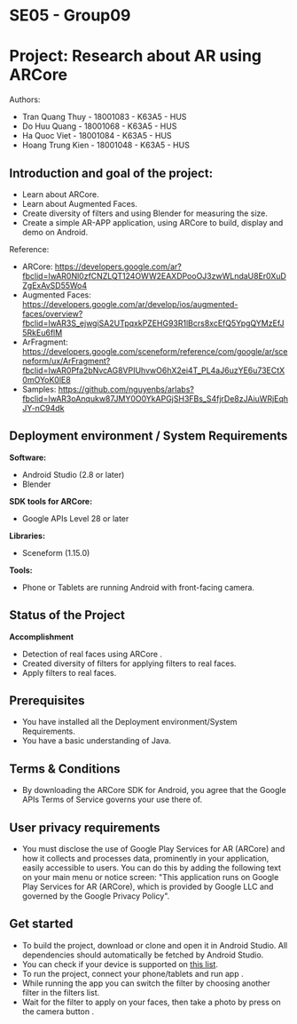 # SE05 - Group09
# Project: Research about AR using ARCore

Authors:

- Tran Quang Thuy - 18001083 - K63A5 - HUS
- Do Huu Quang - 18001068 - K63A5 - HUS
- Ha Quoc Viet - 18001084 - K63A5 - HUS
- Hoang Trung Kien - 18001048 - K63A5 - HUS

## Introduction and goal of the project:

- Learn about ARCore.
- Learn about Augmented Faces.
- Create diversity of filters and using Blender for measuring the size.
- Create a simple AR-APP application, using ARCore to build, display and demo on Android.

Reference:

- ARCore: https://developers.google.com/ar?fbclid=IwAR0Nl0zfCNZLQT124OWW2EAXDPooOJ3zwWLndaU8Er0XuDZgExAvSD55Wo4
- Augmented Faces: https://developers.google.com/ar/develop/ios/augmented-faces/overview?fbclid=IwAR3S_ejwgiSA2UTpqxkPZEHG93R1lBcrs8xcEfQ5YpgQYMzEfJ5RkEu6flM
- ArFragment: https://developers.google.com/sceneform/reference/com/google/ar/sceneform/ux/ArFragment?fbclid=IwAR0Pfa2bNvcAG8VPIUhvwO6hX2ei4T_PL4aJ6uzYE6u73ECtX0mOYoK0lE8
- Samples: https://github.com/nguyenbs/arlabs?fbclid=IwAR3oAnqukw87JMY0O0YkAPGjSH3FBs_S4fjrDe8zJAiuWRjEqhJY-nC94dk


## Deployment environment / System Requirements

**Software:**
- Android Studio (2.8 or later)
- Blender 

**SDK tools for ARCore:**
- Google APIs Level 28 or later

**Libraries:**
- Sceneform (1.15.0)

**Tools:**
- Phone or Tablets are running Android with front-facing camera.

## Status of the Project
**Accomplishment**
- Detection of real faces using ARCore .
- Created diversity of filters for applying filters to real faces. 
- Apply filters to real faces.

## Prerequisites
- You have installed all the Deployment environment/System Requirements.
- You have a basic understanding of Java.

## Terms & Conditions
- By downloading the ARCore SDK for Android, you agree that the Google APIs Terms of Service governs your use there of.

## User privacy requirements
- You must disclose the use of Google Play Services for AR (ARCore) and how it collects and processes data, prominently in your application, easily accessible to users. You can do this by adding the following text on your main menu or notice screen: "This application runs on Google Play Services for AR (ARCore), which is provided by Google LLC and governed by the Google Privacy Policy".


## Get started
- To build the project, download or clone and open it in Android Studio. All dependencies should automatically be fetched by Android Studio.
- You can check if your device is supported on [this list](https://developers.google.com/ar/discover/#supported_devices).
- To run the project, connect your phone/tablets and run app .
- While running the app you can switch the filter by choosing another filter in the filters list.
- Wait for the filter to apply on your faces, then take a photo by press on the camera button .







